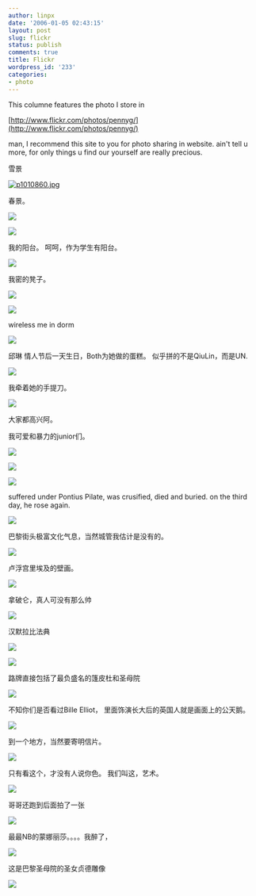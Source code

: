 ```yaml
---
author: linpx
date: '2006-01-05 02:43:15'
layout: post
slug: flickr
status: publish
comments: true
title: Flickr
wordpress_id: '233'
categories:
- photo
---
```


This columne features the photo I store in

  
[http://www.flickr.com/photos/pennyg/](http://www.flickr.com/photos/pennyg/)

  
man, I recommend this site to you for photo sharing in website. ain't tell u
more, for only things u find our yourself are really precious.

  
雪景

  
[![p1010860.jpg](http://i30.photobucket.com/albums/c330/pennyg/p1010860.jpg)](
http://photobucket.com/albums/c330/pennyg/?)

  
春景。

![](http://static.flickr.com/34/100353621_58617619a0.jpg?v=0)

  
  

![](http://static.flickr.com/19/100353614_64475882a5.jpg?v=0)

  
我的阳台。 呵呵，作为学生有阳台。

![](http://static.flickr.com/29/100353604_3092c693ab.jpg?v=0)

  
我密的凳子。

![](http://static.flickr.com/28/100353594_a20bdc8dc1.jpg?v=0)

  

![](http://static.flickr.com/30/100353586_cf06f10563.jpg?v=0)

  
  
wireless me in dorm

  

![](http://static.flickr.com/40/100353504_8dfe62dc7a.jpg?v=0)

  
  
邱琳 情人节后一天生日，Both为她做的蛋糕。 似乎拼的不是QiuLin，而是UN.

![](http://static.flickr.com/42/100353172_2e3bd0a6df.jpg?v=0)

  
我牵着她的手提刀。

  

![](http://static.flickr.com/21/100353162_1739588414.jpg?v=0)

  
  
大家都高兴阿。

  
  

  
  
  

  
我可爱和暴力的junior们。

![](http://static.flickr.com/34/98491074_e8382023dc.jpg?v=0)

  
  

  

![](http://static.flickr.com/29/98491070_f39210dd0d.jpg?v=0)

  

![](http://static.flickr.com/24/98491072_d489170e43.jpg?v=0)

suffered under Pontius Pilate, was crusified, died and buried. on the third
day, he rose again.

  

![](http://static.flickr.com/21/100410018_a4098c2a2b.jpg?v=0)

  
  
巴黎街头极富文化气息，当然城管我估计是没有的。

  

![](http://static.flickr.com/37/100409974_391d772626.jpg?v=0)

  
卢浮宫里埃及的壁画。

![](http://static.flickr.com/43/100409668_140f38c085.jpg?v=0)

  

  
拿破仑，真人可没有那么帅

![](http://static.flickr.com/28/100409653_8bfb172d38.jpg?v=0)

  
汉默拉比法典

![](http://static.flickr.com/36/100409950_63b54d123b.jpg?v=0)

  

![](http://static.flickr.com/30/100409629_61460f3fcd.jpg?v=0)

  
路牌直接包括了最负盛名的篷皮杜和圣母院

  

![](http://static.flickr.com/21/100409049_e9dec1c3da.jpg?v=0)

  
不知你们是否看过Bille Elliot， 里面饰演长大后的英国人就是画面上的公天鹅。

  

![](http://static.flickr.com/28/100409041_4b540e7126.jpg?v=0)

  
到一个地方，当然要寄明信片。

  

![](http://static.flickr.com/19/100409033_eee34f1658.jpg?v=0)

  
  
只有看这个，才没有人说你色。 我们叫这，艺术。

  

![](http://static.flickr.com/40/100409024_8ccb6c0141.jpg?v=0)

  
哥哥还跑到后面拍了一张

  

![](http://static.flickr.com/31/100409029_eff74c0832.jpg?v=0)

  
最最NB的蒙娜丽莎。。。。我醉了，

  

![](http://static.flickr.com/21/100409011_8e3e66d905.jpg?v=0)

  
这是巴黎圣母院的圣女贞德雕像

  

![](http://static.flickr.com/19/100403367_d180d816e6.jpg?v=0)

  
  

  

  

  

  

  

  

  

  

  
  
  
  
  
  
  
  
  
  
  
  
  
  
  
  
  
  
  
  
  
  
  
  
  
  
  
  
  
  
  
  
  
  
  
  
  
  
  

  
  
  
  
  
  
  
  
  
  
  
  
  
  
  
  
  
  
  
  
  
  
  
  
  
  
  
  
  
  
  
  
  
  
  
  
  
  
  
  
  
  
  
  
  
  
  
  
  
  
  
  
  
  
  
  
  
  
  
  
  
  
  
  
  
  
  
  
  

  
  
  
  
  
  
  
  
  
  
  
  
  
  
  
  
  
  
  
  
  
  
  
  
  
  
  
  
  
  
  
  
  
  
  
  
  
  
  
  
  
  
  
  
  
  
  
  
  
  
  
  
  
  
  
  
  
  
  
  
  
  
  
  
  
  
  
  
  
  
  
  
  
  
  
  
  

  

  

  
  
  
  
  
  
  
  
  
  
  
  
  
  
  
  
  
  
  
  
  
  
  
  
  
  
  
  
  
  
  
  
  
  
  
  
  
  
  
  
  
  
  
  
  
  
  
  
  
  
  
  
  
  
  
  
  
  
  
  
  
  
  
  
  
  
  
  
  
  
  
  
  
  
  
  
  
  
  
  
  
  
  
  

